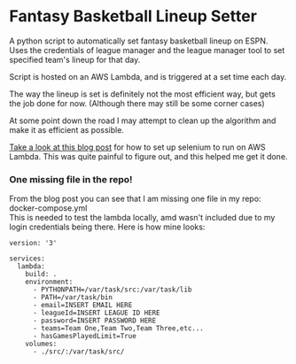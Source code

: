 # Fantasy Basketball Lineup Setter

A python script to automatically set fantasy basketball lineup on ESPN.  
Uses the credentials of league manager and the league manager tool to set specified team's lineup for that day.  

Script is hosted on an AWS Lambda, and is triggered at a set time each day.

The way the lineup is set is definitely not the most efficient way, but gets the job done for now. (Although there may still be some corner cases)  

At some point down the road I may attempt to clean up the algorithm and make it as efficient as possible.


[Take a look at this blog post](https://robertorocha.info/setting-up-a-selenium-web-scraper-on-aws-lambda-with-python/) for how to set up selenium to run on AWS Lambda.  This was quite painful to figure out, and this helped me get it done.

### One missing file in the repo!
From the blog post you can see that I am missing one file in my repo: docker-compose.yml  
This is needed to test the lambda locally, amd wasn't included due to my login credentials being there.  Here is how mine looks:
```
version: '3'

services:
  lambda:
    build: .
    environment:
      - PYTHONPATH=/var/task/src:/var/task/lib
      - PATH=/var/task/bin
      - email=INSERT EMAIL HERE
      - leagueId=INSERT LEAGUE ID HERE
      - password=INSERT PASSWORD HERE
      - teams=Team One,Team Two,Team Three,etc...
      - hasGamesPlayedLimit=True
    volumes:
      - ./src/:/var/task/src/
```

